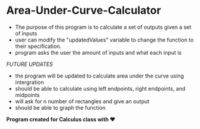 # Area-Under-Curve-Calculator

- The purpose of this program is to calculate a set of outputs given a set of inputs
- user can modify the "updatedValues" variable to change the function to their specification.
- program asks the user the amount of inputs and what each input is

*FUTURE UPDATES* 
- the program will be updated to calculate area under the curve using intergration 
- should be able to calculate using left endpoints, right endpoints, and midpoints 
- will ask for n number of rectangles and give an output 
- should be able to graph the function 


**Program created for Calculus class with ❤️**
